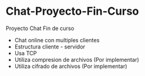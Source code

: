 Chat-Proyecto-Fin-Curso
=======================

Proyecto Chat Fin de curso

- Chat online con multiples clientes
- Estructura cliente - servidor
- Usa TCP
- Utiliza compresion de archivos (Por implementar)
- Utiliza cifrado de archivos (Por implementar)
